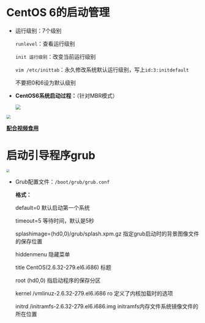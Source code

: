 
# CentOS 6的启动管理

* 运行级别：7个级别

  `runlevel`：查看运行级别

  `init 运行级别`：改变当前运行级别

  `vim /etc/inittab`：永久修改系统默认运行级别，写上`id:3:initdefault`

  不要把0和6设为默认级别

* **CentOS6系统启动过程：**（针对MBR模式）

  <img src="https://jack-blog-img.obs.cn-north-4.myhuaweicloud.com/github-page/img20220521224437.png" style="zoom: 80%;" />

<img src="https://jack-blog-img.obs.cn-north-4.myhuaweicloud.com/github-page/img20220521224453.png" style="zoom:67%;" />

**[配合视频食用](https://www.bilibili.com/video/av18156598/?p=103)**

# 启动引导程序grub

<img src="https://jack-blog-img.obs.cn-north-4.myhuaweicloud.com/github-page/img20220521224525.png" style="zoom: 50%;" />

* Grub配置文件：`/boot/grub/grub.conf`

  **格式：**

  default=0                          默认启动第一个系统

  timeout=5                         等待时间，默认是5秒

  splashimage=(hd0,0)/grub/splash.xpm.gz                    指定grub启动时的背景图像文件的保存位置

  hiddenmenu                     隐藏菜单

  title CentOS(2.6.32-279.el6.i686)                        标题

  root (hd0,0)                                                             指启动程序的保存分区

  kernel /vmlinuz-2.6.32-279.el6.i686 ro               定义了内核加载时的选项

  initrd /initramfs-2.6.32-279.el6.i686.img           initramfs内存文件系统镜像文件的所在位置